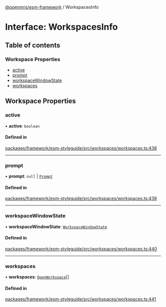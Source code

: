 [@openmrs/esm-framework](../API.md) / WorkspacesInfo

# Interface: WorkspacesInfo

## Table of contents

### Workspace Properties

- [active](WorkspacesInfo.md#active)
- [prompt](WorkspacesInfo.md#prompt)
- [workspaceWindowState](WorkspacesInfo.md#workspacewindowstate)
- [workspaces](WorkspacesInfo.md#workspaces)

## Workspace Properties

### active

• **active**: `boolean`

#### Defined in

[packages/framework/esm-styleguide/src/workspaces/workspaces.ts:438](https://github.com/openmrs/openmrs-esm-core/blob/main/packages/framework/esm-styleguide/src/workspaces/workspaces.ts#L438)

___

### prompt

• **prompt**: ``null`` \| [`Prompt`](Prompt.md)

#### Defined in

[packages/framework/esm-styleguide/src/workspaces/workspaces.ts:439](https://github.com/openmrs/openmrs-esm-core/blob/main/packages/framework/esm-styleguide/src/workspaces/workspaces.ts#L439)

___

### workspaceWindowState

• **workspaceWindowState**: [`WorkspaceWindowState`](../API.md#workspacewindowstate)

#### Defined in

[packages/framework/esm-styleguide/src/workspaces/workspaces.ts:440](https://github.com/openmrs/openmrs-esm-core/blob/main/packages/framework/esm-styleguide/src/workspaces/workspaces.ts#L440)

___

### workspaces

• **workspaces**: [`OpenWorkspace`](OpenWorkspace.md)[]

#### Defined in

[packages/framework/esm-styleguide/src/workspaces/workspaces.ts:441](https://github.com/openmrs/openmrs-esm-core/blob/main/packages/framework/esm-styleguide/src/workspaces/workspaces.ts#L441)
